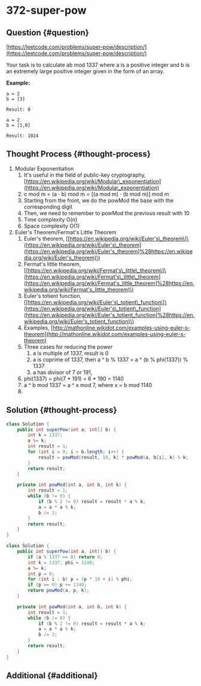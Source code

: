 # 372-super-pow

## Question {#question}

[https://leetcode.com/problems/super-pow/description/](https://leetcode.com/problems/super-pow/description/)

Your task is to calculate ab mod 1337 where a is a positive integer and b is an extremely large positive integer given in the form of an array.

**Example:**

```text
a = 2
b = [3]

Result: 8
```

```text
a = 2
b = [1,0]

Result: 1024
```

## Thought Process {#thought-process}

1. Modular Exponentiation
   1. It's useful in the field of public-key cryptography, [https://en.wikipedia.org/wiki/Modular\_exponentiation](https://en.wikipedia.org/wiki/Modular_exponentiation)
   2. c mod m = \(a ⋅ b\) mod m = \[\(a mod m\) ⋅ \(b mod m\)\] mod m
   3. Starting from the front, we do the powMod the base with the corresponding digit
   4. Then, we need to remember to powMod the previous result with 10
   5. Time complexity O\(n\)
   6. Space complexity O\(1\)
2. Euler's Theorem/Fermat's Little Theorem
   1. Euler's theorem, \[[https://en.wikipedia.org/wiki/Euler's\_theorem\]\(https://en.wikipedia.org/wiki/Euler's\_theorem](https://en.wikipedia.org/wiki/Euler's_theorem]%28https://en.wikipedia.org/wiki/Euler's_theorem)\)
   2. Fermat's little theorem, \[[https://en.wikipedia.org/wiki/Fermat's\_little\_theorem\]\(https://en.wikipedia.org/wiki/Fermat's\_little\_theorem](https://en.wikipedia.org/wiki/Fermat's_little_theorem]%28https://en.wikipedia.org/wiki/Fermat's_little_theorem)\)
   3. Euler's totient function, \[[https://en.wikipedia.org/wiki/Euler's\_totient\_function\]\(https://en.wikipedia.org/wiki/Euler's\_totient\_function](https://en.wikipedia.org/wiki/Euler's_totient_function]%28https://en.wikipedia.org/wiki/Euler's_totient_function)\)
   4. Examples, [http://mathonline.wikidot.com/examples-using-euler-s-theorem](http://mathonline.wikidot.com/examples-using-euler-s-theorem)
   5. Three cases for reducing the power
      1. a is multiple of 1337, result is 0
      2. a is coprime of 1337, then a ^ b % 1337 = a ^ \(b % phi\(1337\)\) % 1337
      3. a has divisor of 7 or 191, 
   6. phi\(1337\) = phi\(7 \* 191\) = 6 \* 190 = 1140
   7. a ^ b mod 1337 = a ^ x mod 7, where x = b mod 1140
   8. 

## Solution {#thought-process}

```java
class Solution {
    public int superPow(int a, int[] b) {
        int k = 1337;
        a %= k;
        int result = 1;
        for (int i = 0; i < b.length; i++) {
            result = powMod(result, 10, k) * powMod(a, b[i], k) % k;
        }
        return result;
    }

    private int powMod(int a, int b, int k) {
        int result = 1;
        while (b != 0) {
            if (b % 2 != 0) result = result * a % k;
            a = a * a % k;
            b /= 2;
        }
        return result;
    }
}
```

```java
class Solution {
    public int superPow(int a, int[] b) {
        if (a % 1337 == 0) return 0;
        int k = 1337, phi = 1140;
        a %= k;
        int p = 0;
        for (int i : b) p = (p * 10 + i) % phi;
        if (p == 0) p += 1140;
        return powMod(a, p, k);
    }

    private int powMod(int a, int b, int k) {
        int result = 1;
        while (b != 0) {
            if (b % 2 != 0) result = result * a % k;
            a = a * a % k;
            b /= 2;
        }
        return result;
    }
}
```

## Additional {#additional}

